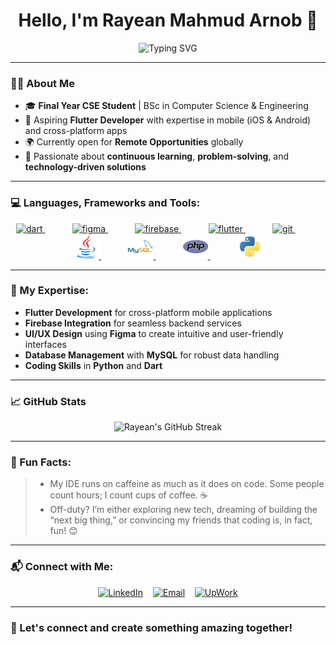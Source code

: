 <h1 align="center">Hello, I'm Rayean Mahmud Arnob 👋</h1>
<p align="center">
  <img src="https://readme-typing-svg.demolab.com?font=Fira+Code&size=25&pause=1000&color=2ECC71&width=435&lines=Passionate+Flutter+Developer;Aspiring+Software+Engineer;Transforming+Ideas+into+Apps" alt="Typing SVG" />
</p>

---

### 👨‍💻 About Me
- 🎓 **Final Year CSE Student** | BSc in Computer Science & Engineering
- 💼 Aspiring **Flutter Developer** with expertise in mobile (iOS & Android) and cross-platform apps
- 🌍 Currently open for **Remote Opportunities** globally
- 📖 Passionate about **continuous learning**, **problem-solving**, and **technology-driven solutions**

---
### 💻 Languages, Frameworks and Tools:

<p align="center">
    <a href="https://dart.dev" target="_blank" rel="noreferrer"> <img src="https://www.vectorlogo.zone/logos/dartlang/dartlang-icon.svg" alt="dart" width="40" height="40"/> </a>     
    &nbsp;&nbsp;&nbsp;&nbsp;&nbsp;&nbsp;&nbsp;&nbsp;&nbsp;&nbsp;
    <a href="https://www.figma.com/" target="_blank" rel="noreferrer"> <img src="https://www.vectorlogo.zone/logos/figma/figma-icon.svg" alt="figma" width="40" height="40"/> </a>     
    &nbsp;&nbsp;&nbsp;&nbsp;&nbsp;&nbsp;&nbsp;&nbsp;&nbsp;&nbsp;
    <a href="https://firebase.google.com/" target="_blank" rel="noreferrer"> <img src="https://www.vectorlogo.zone/logos/firebase/firebase-icon.svg" alt="firebase" width="40" height="40"/> </a>     
    &nbsp;&nbsp;&nbsp;&nbsp;&nbsp;&nbsp;&nbsp;&nbsp;&nbsp;&nbsp;
    <a href="https://flutter.dev" target="_blank" rel="noreferrer"> <img src="https://www.vectorlogo.zone/logos/flutterio/flutterio-icon.svg" alt="flutter" width="40" height="40"/> </a>     
    &nbsp;&nbsp;&nbsp;&nbsp;&nbsp;&nbsp;&nbsp;&nbsp;&nbsp;&nbsp;
    <a href="https://git-scm.com/" target="_blank" rel="noreferrer"> <img src="https://www.vectorlogo.zone/logos/git-scm/git-scm-icon.svg" alt="git" width="40" height="40"/> </a>     
    &nbsp;&nbsp;&nbsp;&nbsp;&nbsp;&nbsp;&nbsp;&nbsp;&nbsp;&nbsp;
    <a href="https://www.java.com" target="_blank" rel="noreferrer"> <img src="https://raw.githubusercontent.com/devicons/devicon/master/icons/java/java-original.svg" alt="java" width="40" height="40"/> </a>     
    &nbsp;&nbsp;&nbsp;&nbsp;&nbsp;&nbsp;&nbsp;&nbsp;&nbsp;&nbsp;
    <a href="https://www.mysql.com/" target="_blank" rel="noreferrer"> <img src="https://raw.githubusercontent.com/devicons/devicon/master/icons/mysql/mysql-original-wordmark.svg" alt="mysql" width="40" height="40"/> </a>     
    &nbsp;&nbsp;&nbsp;&nbsp;&nbsp;&nbsp;&nbsp;&nbsp;&nbsp;&nbsp;
    <a href="https://www.php.net" target="_blank" rel="noreferrer"> <img src="https://raw.githubusercontent.com/devicons/devicon/master/icons/php/php-original.svg" alt="php" width="40" height="40"/> </a>     
    &nbsp;&nbsp;&nbsp;&nbsp;&nbsp;&nbsp;&nbsp;&nbsp;&nbsp;&nbsp;
    <a href="https://www.python.org" target="_blank" rel="noreferrer"> <img src="https://raw.githubusercontent.com/devicons/devicon/master/icons/python/python-original.svg" alt="python" width="40" height="40"/> </a>
</p>



---
### 💼 My Expertise:
- **Flutter Development** for cross-platform mobile applications
- **Firebase Integration** for seamless backend services
- **UI/UX Design** using **Figma** to create intuitive and user-friendly interfaces
- **Database Management** with **MySQL** for robust data handling
- **Coding Skills** in **Python** and **Dart**


---

### 📈 GitHub Stats
<p align="center">
    <img src="https://github-readme-streak-stats.herokuapp.com/?user=Rayean-Mahmud&theme=radical" alt="Rayean's GitHub Streak">
</p>

---


### 🌟 Fun Facts:
> - My IDE runs on caffeine as much as it does on code. Some people count hours; I count cups of coffee. ☕ 
> - Off-duty? I’m either exploring new tech, dreaming of building the “next big thing,” or convincing my friends that coding is, in fact, fun! 😊

---

### 📬 Connect with Me:
<p align="center">
  <a href="https://linkedin.com/in/rayean-mahmud-arnob-a78345173" target="_blank"><img src="https://img.shields.io/badge/LinkedIn-blue?style=flat-square&logo=linkedin" alt="LinkedIn"></a>
  &nbsp;&nbsp;
  <a href="mailto:rayean.mahmud.arnob@g.bracu.ac.bd"><img src="https://img.shields.io/badge/Email-D14836?style=flat-square&logo=gmail&logoColor=white" alt="Email"></a>
  &nbsp;&nbsp;
  <a href="https://www.upwork.com/freelancers/~0177ac14dfc0727560?mp_source=share" target="_blank"><img src="https://img.shields.io/badge/Freelancer-29b2fe?style=flat-square&logo=freelancer" alt="UpWork"></a>
</p>

---


### 🚀 Let's connect and create something amazing together!

